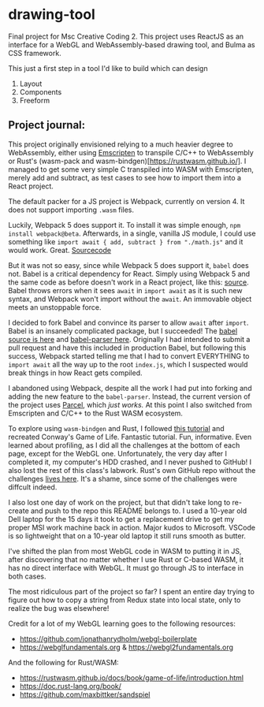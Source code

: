 # drawing-tool
Final project for Msc Creative Coding 2. This project uses ReactJS as an interface for a WebGL and WebAssembly-based drawing tool, and Bulma as CSS framework. 


This just a first step in a tool I'd like to build which can design
1) Layout
2) Components
3) Freeform

## Project journal:

This project originally envisioned relying to a much heavier degree to WebAssembly, either using [Emscripten](https://emscripten.org/) to transpile C/C++ to WebAssembly or Rust's (wasm-pack and wasm-bindgen)[https://rustwasm.github.io/]. I managed to get some very simple C transpiled into WASM with Emscripten, merely add and subtract, as test cases to see how to import them into a React project.

The default packer for a JS project is Webpack, currently on version 4. It does not support importing `.wasm` files. 

Luckily, Webpack 5 does support it. To install it was simple enough, `npm install webpack@beta`. Afterwards, in a single, vanilla JS module, I could use something like `import await { add, subtract } from "./math.js"` and it would work. Great. [Sourcecode](https://github.com/Toruitas/webpack5wasm)

But it was not so easy, since while Webpack 5 does support it, `babel` does not. Babel is a critical dependency for React. Simply using Webpack 5 and the same code as before doesn't work in a React project, like this: [source](https://github.com/Toruitas/react-wasm-exp/blob/master/src/app/features/counter/counterSlice.js). Babel throws errors when it sees `await` in `import await` as it is such new syntax, and Webpack won't import without the `await`. An immovable object meets an unstoppable force.

I decided to fork Babel and convince its parser to allow `await` after `import`. Babel is an insanely complicated package, but I succeeded! The [babel source is here](https://github.com/Toruitas/babel) and [babel-parser here](https://github.com/Toruitas/babel/tree/master/packages/babel-parser). Originally I had intended to submit a pull request and have this included in production Babel, but following this success, Webpack started telling me that I had to convert EVERYTHING to `import await` all the way up to the root `index.js`, which I suspected would break things in how React gets compiled. 

I abandoned using Webpack, despite all the work I had put into forking and adding the new feature to the `babel-parser`. Instead, the current version of the project uses [Parcel](https://parceljs.org/), which *just works.* At this point I also switched from Emscripten and C/C++ to the Rust WASM ecosystem. 

To explore using `wasm-bindgen` and Rust, I followed [this tutorial](https://rustwasm.github.io/docs/book/) and recreated Conway's Game of Life. Fantastic tutorial. Fun, informative. Even learned about profiling, as I did all the challenges at the bottom of each page, except for the WebGL one. Unfortunately, the very day after I completed it, my computer's HDD crashed, and I never pushed to GitHub! I also lost the rest of this class's labwork. Rust's own GitHub repo without the challenges [lives here](https://github.com/rustwasm/wasm_game_of_life). It's a shame, since some of the challenges were diffcult indeed. 

I also lost one day of work on the project, but that didn't take long to re-create and push to the repo this README belongs to. I used a 10-year old Dell laptop for the 15 days it took to get a replacement drive to get my proper MSI work machine back in action. Major kudos to Microsoft. VSCode is so lightweight that on a 10-year old laptop it still runs smooth as butter.

I've shifted the plan from most WebGL code in WASM to putting it in JS, after discovering that no matter whether I use Rust or C-based WASM, it has no direct interface with WebGL. It must go through JS to interface in both cases. 

The most ridiculous part of the project so far? I spent an entire day trying to figure out how to copy a string from Redux state into local state, only to realize the bug was elsewhere!


Credit for a lot of my WebGL learning goes to the following resources:
* https://github.com/jonathanrydholm/webgl-boilerplate
* https://webglfundamentals.org & https://webgl2fundamentals.org 

And the following for Rust/WASM:
* https://rustwasm.github.io/docs/book/game-of-life/introduction.html 
* https://doc.rust-lang.org/book/ 
* https://github.com/maxbittker/sandspiel 